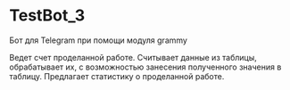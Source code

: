 # TestBot_3
Бот для Telegram при помощи модуля grammy

Ведет счет проделанной работе. Считывает данные из таблицы, обрабатывает их, с возможностью занесения полученного значения в таблицу. 
Предлагает статистику о проделанной работе. 
